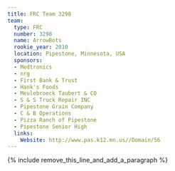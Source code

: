```yaml
---
title: FRC Team 3298
team:
  type: FRC
  number: 3298
  name: ArrowBots
  rookie_year: 2010
  location: Pipestone, Minnesota, USA
  sponsors:
  - Medtronics
  - nrg
  - First Bank & Trust
  - Hank's Foods
  - Meulebroeck Taubert & CO
  - S & S Truck Repair INC
  - Pipestone Grain Company
  - C & B Operations
  - Pizza Ranch of Pipestone
  - Pipestone Senior High
  links:
    Website: http://www.pas.k12.mn.us//Domain/56
---
```


{% include remove_this_line_and_add_a_paragraph %}
